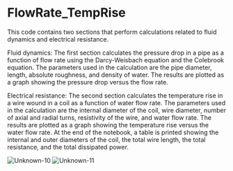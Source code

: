 # FlowRate_TempRise
This code contains two sections that perform calculations related to fluid dynamics and electrical resistance.

Fluid dynamics: The first section calculates the pressure drop in a pipe as a function of flow rate using the Darcy-Weisbach equation and the Colebrook equation. The parameters used in the calculation are the pipe diameter, length, absolute roughness, and density of water. The results are plotted as a graph showing the pressure drop versus the flow rate.

Electrical resistance: The second section calculates the temperature rise in a wire wound in a coil as a function of water flow rate. The parameters used in the calculation are the internal diameter of the coil, wire diameter, number of axial and radial turns, resistivity of the wire, and water flow rate. The results are plotted as a graph showing the temperature rise versus the water flow rate.
At the end of the notebook, a table is printed showing the internal and outer diameters of the coil, the total wire length, the total resistance, and the total dissipated power.

![Unknown-10](https://user-images.githubusercontent.com/83898640/222330835-633f2eff-8f7b-4897-92e3-01b599dc074a.png)
![Unknown-11](https://user-images.githubusercontent.com/83898640/222330839-0f57c464-0ab7-4141-bc37-f9f89fabaabd.png)

